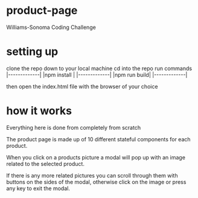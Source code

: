 # product-page
Williams-Sonoma Coding Challenge

# setting up
clone the repo down to your local machine
cd into the repo
run commands
|-------------|
|npm install  |
|-------------|
|npm run build|
|-------------|

then open the index.html file with the browser of your choice

# how it works
Everything here is done from completely from scratch

The product page is made up of 10 different stateful components for each product.

When you click on a products picture a modal will pop up with an image related to the selected product.

If there is any more related pictures you can scroll through them with buttons on the sides of the modal, otherwise click on the image or press any key to exit the modal.
